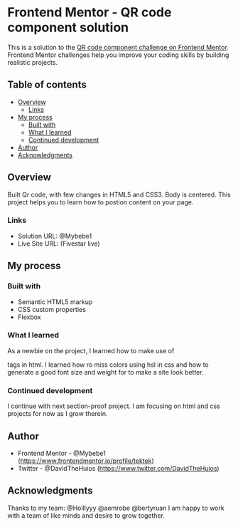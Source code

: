 # Frontend Mentor - QR code component solution

This is a solution to the [QR code component challenge on Frontend Mentor](https://www.frontendmentor.io/challenges/qr-code-component-iux_sIO_H). Frontend Mentor challenges help you improve your coding skills by building realistic projects. 

## Table of contents

- [Overview](#overview)
  - [Links](#links)
- [My process](#my-process)
  - [Built with](#built-with)
  - [What I learned](#what-i-learned)
  - [Continued development](#continued-development)
- [Author](#author)
- [Acknowledgments](#acknowledgments)


## Overview
Built Qr code, with few changes in HTML5 and CSS3. Body is centered. This project helps you to learn how to postion content on your page.

### Links

- Solution URL: @Mybebe1
- Live Site URL: (Fivestar live)

## My process

### Built with

- Semantic HTML5 markup
- CSS custom properties
- Flexbox


### What I learned

As a newbie on the project, I learned how to make use of <div> tags in html. I learned how ro miss colors using hsl in css and how to generate a good font size and weight for to make a site look better.


### Continued development

I continue with next section-proof project. I am focusing on html and css projects for now as I grow therein.

## Author

- Frontend Mentor - @Mybebe1 (https://www.frontendmentor.io/profile/tektek)
- Twitter - @DavidTheHuios (https://www.twitter.com/DavidTheHuios)

## Acknowledgments

Thanks to my team: @Holllyyy @aemrobe @bertyruan I am happy to work with a team of like minds and desire to grow together.
